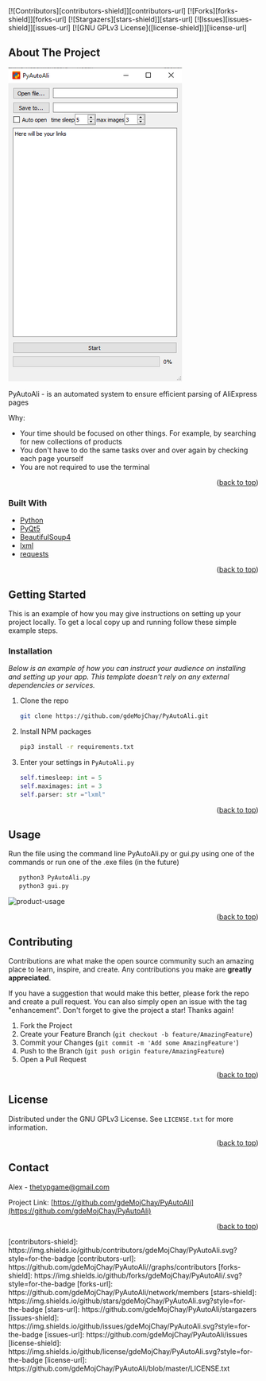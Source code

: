 
<div id="top"></div>
[![Contributors][contributors-shield]][contributors-url]
[![Forks][forks-shield]][forks-url]
[![Stargazers][stars-shield]][stars-url]
[![Issues][issues-shield]][issues-url]
[![GNU GPLv3 License]([license-shield])][license-url]

## About The Project

![product-screenshot](media/product-screenshot.png)

PyAutoAli - is an automated system to ensure efficient parsing of AliExpress pages

Why:
* Your time should be focused on other things. For example, by searching for new collections of products
* You don't have to do the same tasks over and over again by checking each page yourself
* You are not required to use the terminal

<p align="right">(<a href="#top">back to top</a>)</p>



### Built With

* [Python](https://www.python.org/)
* [PyQt5](https://pypi.org/project/PyQt5/)
* [BeautifulSoup4](https://pypi.org/project/beautifulsoup4/)
* [lxml](https://pypi.org/project/lxml/)
* [requests](https://pypi.org/project/requests/)

<p align="right">(<a href="#top">back to top</a>)</p>



<!-- GETTING STARTED -->
## Getting Started

This is an example of how you may give instructions on setting up your project locally.
To get a local copy up and running follow these simple example steps.

### Installation

_Below is an example of how you can instruct your audience on installing and setting up your app. This template doesn't rely on any external dependencies or services._

1. Clone the repo
   ```sh
   git clone https://github.com/gdeMojChay/PyAutoAli.git
   ```
2. Install NPM packages
   ```sh
   pip3 install -r requirements.txt
   ```
3. Enter your settings in `PyAutoAli.py`
   ```py
   self.timesleep: int = 5
   self.maximages: int = 3
   self.parser: str ="lxml"
   ```

<p align="right">(<a href="#top">back to top</a>)</p>



<!-- USAGE EXAMPLES -->
## Usage

Run the file using the command line PyAutoAli.py or gui.py using one of the commands or run one of the .exe files (in the future)
```sh
   python3 PyAutoAli.py
   python3 gui.py
   ```
![product-usage](media/product-usage.gif)
<p align="right">(<a href="#top">back to top</a>)</p>

<!-- CONTRIBUTING -->
## Contributing

Contributions are what make the open source community such an amazing place to learn, inspire, and create. Any contributions you make are **greatly appreciated**.

If you have a suggestion that would make this better, please fork the repo and create a pull request. You can also simply open an issue with the tag "enhancement".
Don't forget to give the project a star! Thanks again!

1. Fork the Project
2. Create your Feature Branch (`git checkout -b feature/AmazingFeature`)
3. Commit your Changes (`git commit -m 'Add some AmazingFeature'`)
4. Push to the Branch (`git push origin feature/AmazingFeature`)
5. Open a Pull Request

<p align="right">(<a href="#top">back to top</a>)</p>



<!-- LICENSE -->
## License

Distributed under the GNU GPLv3 License. See `LICENSE.txt` for more information.

<p align="right">(<a href="#top">back to top</a>)</p>



<!-- CONTACT -->
## Contact

Alex - thetypgame@gmail.com

Project Link: [https://github.com/gdeMojChay/PyAutoAli](https://github.com/gdeMojChay/PyAutoAli)

<p align="right">(<a href="#top">back to top</a>)</p>
[contributors-shield]: https://img.shields.io/github/contributors/gdeMojChay/PyAutoAli.svg?style=for-the-badge
[contributors-url]: https://github.com/gdeMojChay/PyAutoAli//graphs/contributors
[forks-shield]: https://img.shields.io/github/forks/gdeMojChay/PyAutoAli/.svg?style=for-the-badge
[forks-url]: https://github.com/gdeMojChay/PyAutoAli/network/members
[stars-shield]: https://img.shields.io/github/stars/gdeMojChay/PyAutoAli.svg?style=for-the-badge
[stars-url]: https://github.com/gdeMojChay/PyAutoAli/stargazers
[issues-shield]: https://img.shields.io/github/issues/gdeMojChay/PyAutoAli.svg?style=for-the-badge
[issues-url]: https://github.com/gdeMojChay/PyAutoAli/issues
[license-shield]: https://img.shields.io/github/license/gdeMojChay/PyAutoAli.svg?style=for-the-badge
[license-url]: https://github.com/gdeMojChay/PyAutoAli/blob/master/LICENSE.txt
